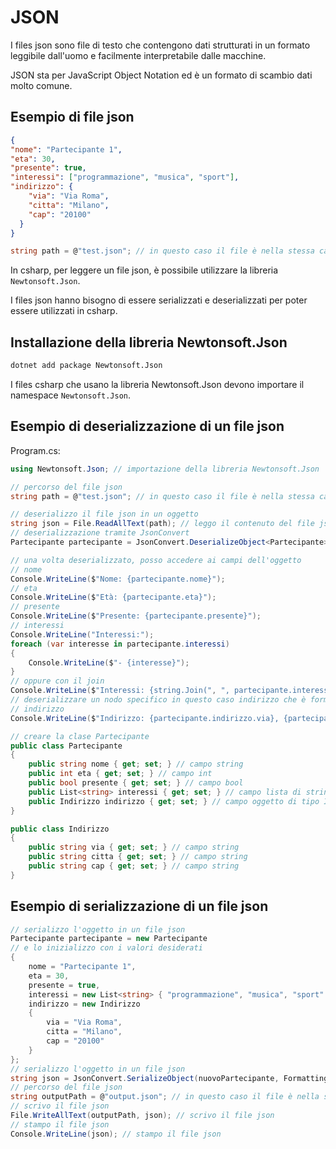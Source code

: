 # JSON

I files json sono file di testo che contengono dati strutturati in un formato leggibile dall'uomo e facilmente interpretabile dalle macchine.

JSON sta per JavaScript Object Notation ed è un formato di scambio dati molto comune.

## Esempio di file json
```json
{
"nome": "Partecipante 1",
"eta": 30,
"presente": true,
"interessi": ["programmazione", "musica", "sport"],
"indirizzo": {
    "via": "Via Roma",
    "citta": "Milano",
    "cap": "20100"
  }
}
```
```csharp
string path = @"test.json"; // in questo caso il file è nella stessa cartella del programma
```
In csharp, per leggere un file json, è possibile utilizzare la libreria `Newtonsoft.Json`.

I files json hanno bisogno di essere serializzati e deserializzati per poter essere utilizzati in csharp.

## Installazione della libreria Newtonsoft.Json
```bash
dotnet add package Newtonsoft.Json
```
I files csharp che usano la libreria Newtonsoft.Json devono importare il namespace `Newtonsoft.Json`.

## Esempio di deserializzazione di un file json

Program.cs:
```csharp
using Newtonsoft.Json; // importazione della libreria Newtonsoft.Json

// percorso del file json
string path = @"test.json"; // in questo caso il file è nella stessa cartella del programma

// deserializzo il file json in un oggetto
string json = File.ReadAllText(path); // leggo il contenuto del file json
// deserializzazione tramite JsonConvert
Partecipante partecipante = JsonConvert.DeserializeObject<Partecipante>(json);

// una volta deserializzato, posso accedere ai campi dell'oggetto
// nome
Console.WriteLine($"Nome: {partecipante.nome}");
// eta
Console.WriteLine($"Età: {partecipante.eta}");
// presente
Console.WriteLine($"Presente: {partecipante.presente}");
// interessi
Console.WriteLine("Interessi:");
foreach (var interesse in partecipante.interessi)
{
    Console.WriteLine($"- {interesse}");
}
// oppure con il join
Console.WriteLine($"Interessi: {string.Join(", ", partecipante.interessi)}");
// deserializzare un nodo specifico in questo caso indirizzo che è formato da piu campi tipo via citta cap
// indirizzo
Console.WriteLine($"Indirizzo: {partecipante.indirizzo.via}, {partecipante.indirizzo.citta}, {partecipante.indirizzo.cap}");

// creare la clase Partecipante
public class Partecipante
{
    public string nome { get; set; } // campo string
    public int eta { get; set; } // campo int
    public bool presente { get; set; } // campo bool
    public List<string> interessi { get; set; } // campo lista di stringhe
    public Indirizzo indirizzo { get; set; } // campo oggetto di tipo Indirizzo
}

public class Indirizzo
{
    public string via { get; set; } // campo string
    public string citta { get; set; } // campo string
    public string cap { get; set; } // campo string
}
```
## Esempio di serializzazione di un file json
```csharp
// serializzo l'oggetto in un file json
Partecipante partecipante = new Partecipante
// e lo inizializzo con i valori desiderati
{
    nome = "Partecipante 1",
    eta = 30,
    presente = true,
    interessi = new List<string> { "programmazione", "musica", "sport" },
    indirizzo = new Indirizzo
    {
        via = "Via Roma",
        citta = "Milano",
        cap = "20100"
    }
};
// serializzo l'oggetto in un file json
string json = JsonConvert.SerializeObject(nuovoPartecipante, Formatting.Indented); // serializzo l'oggetto in un file json
// percorso del file json
string outputPath = @"output.json"; // in questo caso il file è nella stessa cartella del programma
// scrivo il file json
File.WriteAllText(outputPath, json); // scrivo il file json
// stampo il file json
Console.WriteLine(json); // stampo il file json
```
